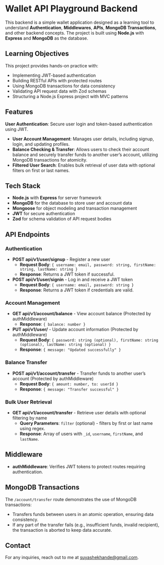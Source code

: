 # Wallet API Playground Backend

 This backend is a simple wallet application designed as a learning tool to understand **Authentication**, **Middlewares**, **APIs**, **MongoDB Transactions**, and other backend concepts. The project is built using **Node.js** with **Express** and **MongoDB** as the database. 
## Learning Objectives

This project provides hands-on practice with:

-   Implementing JWT-based authentication
-   Building RESTful APIs with protected routes
-   Using MongoDB transactions for data consistency
-   Validating API request data with Zod schemas
-   Structuring a Node.js Express project with MVC patterns
## Features 
**User Authentication**: Secure user login and token-based authentication using JWT. 
- **User Account Management**: Manages user details, including signup, login, and updating profiles. 
- **Balance Checking & Transfer**: Allows users to check their account balance and securely transfer funds to another user’s account, utilizing MongoDB transactions for atomicity. 
- **Filtered User Search**: Enables bulk retrieval of user data with optional filters on first or last names. 
## Tech Stack 
- **Node.js** with **Express** for server framework 
- **MongoDB** for the database to store user and account data 
-  **Mongoose** for object modeling and transaction management 
-  **JWT** for secure authentication 
- **Zod** for schema validation of API request bodies

## API Endpoints

### Authentication

-   **POST api/v1/user/signup** - Register a new user
    -   **Request Body**: `{ username: email, password: string, firstName: string, lastName: string }`
    -   **Response**: Returns a JWT token if successful.
-   **POST api/v1/user/signin** - Log in and receive a JWT token
    -   **Request Body**: `{ username: email, password: string }`
    -   **Response**: Returns a JWT token if credentials are valid.

### Account Management

-   **GET api/v1/account/balance** - View account balance (Protected by authMiddleware)
    -   **Response**: `{ balance: number }`
-   **PUT api/v1/user/** - Update account information (Protected by authMiddleware)
    -   **Request Body**: `{ password: string (optional), firstName: string (optional), lastName: string (optional) }`
    -   **Response**: `{ message: "Updated successfully" }`

### Balance Transfer

-   **POST api/v1/account/transfer** - Transfer funds to another user’s account (Protected by authMiddleware)
    -   **Request Body**: `{ amount: number, to: userId }`
    -   **Response**: `{ message: "Transfer successful" }`

### Bulk User Retrieval

-   **GET api/v1/account/transfer** - Retrieve user details with optional filtering by name
    -   **Query Parameters**: `filter` (optional) - filters by first or last name using regex.
    -   **Response**: Array of users with `_id`, `username`, `firstName`, and `lastName`.

## Middleware

-   **authMiddleware**: Verifies JWT tokens to protect routes requiring authentication.

## MongoDB Transactions

The `/account/transfer` route demonstrates the use of MongoDB transactions:

-   Transfers funds between users in an atomic operation, ensuring data consistency.
-   If any part of the transfer fails (e.g., insufficient funds, invalid recipient), the transaction is aborted to keep data accurate.

## Contact

For any inquiries, reach out to me at  [suyashekhande@gmail.com](mailto:suyashekhande@gmail.com).
